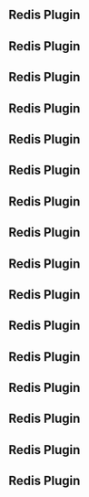 
## Redis Plugin

## Redis Plugin

## Redis Plugin

## Redis Plugin

## Redis Plugin

## Redis Plugin

## Redis Plugin

## Redis Plugin

## Redis Plugin

## Redis Plugin

## Redis Plugin

## Redis Plugin

## Redis Plugin

## Redis Plugin

## Redis Plugin

## Redis Plugin

